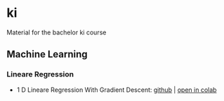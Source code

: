 # ki
Material for the bachelor ki course

## Machine Learning

### Lineare Regression

* 1 D Lineare Regression With Gradient Descent: [github](linear_regression/lr_gradient_descent.ipynb) | [open in colab](https://colab.research.google.com/github/oduerr/ki/blob/master/linear_regression/lr_gradient_descent.ipynb) 
